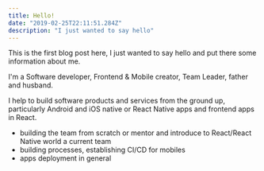 ```yaml
---
title: Hello!
date: "2019-02-25T22:11:51.284Z"
description: "I just wanted to say hello"
---
```


This is the first blog post here, I just wanted to say hello and put there some information about me.

I'm a Software developer, Frontend & Mobile creator, Team Leader, father and husband.

I help to build software products and services from the ground up, particularly Android and iOS native or React Native apps and frontend apps in React.

- building the team from scratch or mentor and introduce to React/React Native world a current team
- building processes, establishing CI/CD for mobiles
- apps deployment in general